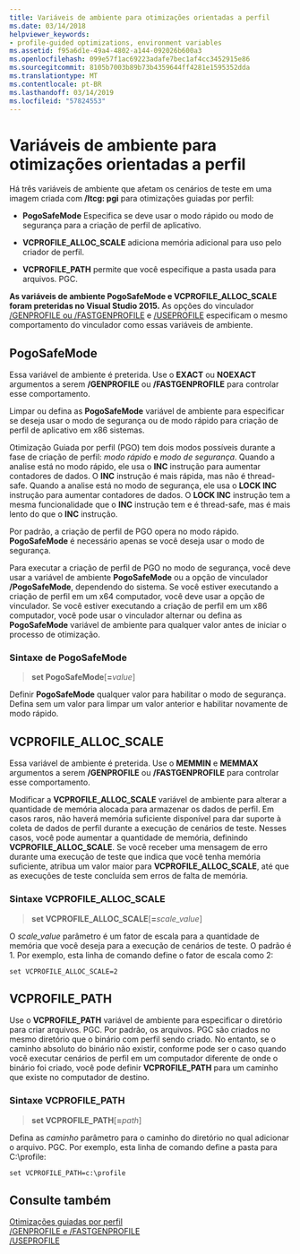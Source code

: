 ```yaml
---
title: Variáveis de ambiente para otimizações orientadas a perfil
ms.date: 03/14/2018
helpviewer_keywords:
- profile-guided optimizations, environment variables
ms.assetid: f95a6d1e-49a4-4802-a144-092026b600a3
ms.openlocfilehash: 099e57f1ac69223adafe7bec1af4cc3452915e86
ms.sourcegitcommit: 8105b7003b89b73b4359644ff4281e1595352dda
ms.translationtype: MT
ms.contentlocale: pt-BR
ms.lasthandoff: 03/14/2019
ms.locfileid: "57824553"
---
```

# <a name="environment-variables-for-profile-guided-optimizations"></a>Variáveis de ambiente para otimizações orientadas a perfil

Há três variáveis de ambiente que afetam os cenários de teste em uma imagem criada com **/ltcg: pgi** para otimizações guiadas por perfil:

- **PogoSafeMode** Especifica se deve usar o modo rápido ou modo de segurança para a criação de perfil de aplicativo.

- **VCPROFILE_ALLOC_SCALE** adiciona memória adicional para uso pelo criador de perfil.

- **VCPROFILE_PATH** permite que você especifique a pasta usada para arquivos. PGC.

**As variáveis de ambiente PogoSafeMode e VCPROFILE_ALLOC_SCALE foram preteridas no Visual Studio 2015.** As opções do vinculador [/GENPROFILE ou /FASTGENPROFILE](reference/genprofile-fastgenprofile-generate-profiling-instrumented-build.md) e [/USEPROFILE](reference/useprofile.md) especificam o mesmo comportamento do vinculador como essas variáveis de ambiente.

## <a name="pogosafemode"></a>PogoSafeMode

Essa variável de ambiente é preterida. Use o **EXACT** ou **NOEXACT** argumentos a serem **/GENPROFILE** ou **/FASTGENPROFILE** para controlar esse comportamento.

Limpar ou defina as **PogoSafeMode** variável de ambiente para especificar se deseja usar o modo de segurança ou de modo rápido para criação de perfil de aplicativo em x86 sistemas.

Otimização Guiada por perfil (PGO) tem dois modos possíveis durante a fase de criação de perfil: *modo rápido* e *modo de segurança*. Quando a analise está no modo rápido, ele usa o **INC** instrução para aumentar contadores de dados. O **INC** instrução é mais rápida, mas não é thread-safe. Quando a analise está no modo de segurança, ele usa o **LOCK INC** instrução para aumentar contadores de dados. O **LOCK INC** instrução tem a mesma funcionalidade que o **INC** instrução tem e é thread-safe, mas é mais lento do que o **INC** instrução.

Por padrão, a criação de perfil de PGO opera no modo rápido. **PogoSafeMode** é necessário apenas se você deseja usar o modo de segurança.

Para executar a criação de perfil de PGO no modo de segurança, você deve usar a variável de ambiente **PogoSafeMode** ou a opção de vinculador **/PogoSafeMode**, dependendo do sistema. Se você estiver executando a criação de perfil em um x64 computador, você deve usar a opção de vinculador. Se você estiver executando a criação de perfil em um x86 computador, você pode usar o vinculador alternar ou defina as **PogoSafeMode** variável de ambiente para qualquer valor antes de iniciar o processo de otimização.

### <a name="pogosafemode-syntax"></a>Sintaxe de PogoSafeMode

> **set PogoSafeMode**[**=**_value_]

Definir **PogoSafeMode** qualquer valor para habilitar o modo de segurança. Defina sem um valor para limpar um valor anterior e habilitar novamente de modo rápido.

## <a name="vcprofileallocscale"></a>VCPROFILE_ALLOC_SCALE

Essa variável de ambiente é preterida. Use o **MEMMIN** e **MEMMAX** argumentos a serem **/GENPROFILE** ou **/FASTGENPROFILE** para controlar esse comportamento.

Modificar a **VCPROFILE_ALLOC_SCALE** variável de ambiente para alterar a quantidade de memória alocada para armazenar os dados de perfil. Em casos raros, não haverá memória suficiente disponível para dar suporte à coleta de dados de perfil durante a execução de cenários de teste. Nesses casos, você pode aumentar a quantidade de memória, definindo **VCPROFILE_ALLOC_SCALE**. Se você receber uma mensagem de erro durante uma execução de teste que indica que você tenha memória suficiente, atribua um valor maior para **VCPROFILE_ALLOC_SCALE**, até que as execuções de teste concluída sem erros de falta de memória.

### <a name="vcprofileallocscale-syntax"></a>Sintaxe VCPROFILE_ALLOC_SCALE

> **set VCPROFILE_ALLOC_SCALE**[__=__*scale_value*]

O *scale_value* parâmetro é um fator de escala para a quantidade de memória que você deseja para a execução de cenários de teste.  O padrão é 1. Por exemplo, esta linha de comando define o fator de escala como 2:

`set VCPROFILE_ALLOC_SCALE=2`

## <a name="vcprofilepath"></a>VCPROFILE_PATH

Use o **VCPROFILE_PATH** variável de ambiente para especificar o diretório para criar arquivos. PGC. Por padrão, os arquivos. PGC são criados no mesmo diretório que o binário com perfil sendo criado. No entanto, se o caminho absoluto do binário não existir, conforme pode ser o caso quando você executar cenários de perfil em um computador diferente de onde o binário foi criado, você pode definir **VCPROFILE_PATH** para um caminho que existe no computador de destino.

### <a name="vcprofilepath-syntax"></a>Sintaxe VCPROFILE_PATH

> **set VCPROFILE_PATH**[**=**_path_]

Defina as *caminho* parâmetro para o caminho do diretório no qual adicionar o arquivo. PGC. Por exemplo, esta linha de comando define a pasta para C:\profile:

`set VCPROFILE_PATH=c:\profile`

## <a name="see-also"></a>Consulte também

[Otimizações guiadas por perfil](profile-guided-optimizations.md)<br/>
[/GENPROFILE e /FASTGENPROFILE](reference/genprofile-fastgenprofile-generate-profiling-instrumented-build.md)<br/>
[/USEPROFILE](reference/useprofile.md)<br/>

